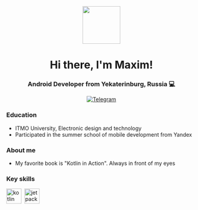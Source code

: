 <div id="header" align="center">
  <img src="https://media.giphy.com/media/v1.Y2lkPTc5MGI3NjExZzJuM3Z0NDV3bjY5bHNhd2dsZ2xhNGhpY20xdzB4MGlleGJrdjhobSZlcD12MV9pbnRlcm5hbF9naWZfYnlfaWQmY3Q9Zw/llarwdtFqG63IlqUR1/giphy.gif" width="100"/>
</div>

<div id="header" align="center">
    <h1>Hi there, I'm  Maxim! </h1>
    <h3>Android Developer from Yekaterinburg, Russia 💻</h3>
</div>

<div id="socials" align="center">
  <a href="https://t.me/maxpescherov">
    <img src="https://img.shields.io/badge/Telegram-blue?style=for-the-badge&logo=telegram&logoColor=white" alt="Telegram"/>
  </a>
</div>

### Education
- ITMO University, Electronic design and technology
- Participated in the summer school of mobile development from Yandex

### About me
- My favorite book is "Kotlin in Action". Always in front of my eyes

### Key skills

 <img src="https://cdn.jsdelivr.net/gh/devicons/devicon@latest/icons/kotlin/kotlin-original.svg" title="kotlin" width="40" height="40" />&nbsp;
 <img src="https://cdn.jsdelivr.net/gh/devicons/devicon@latest/icons/jetpackcompose/jetpackcompose-original.svg" title="jetpack" width="40" height="40" />&nbsp;

<!--
- 🔭 I’m currently working on ...
- 🌱 I’m currently learning ...
- 👯 I’m looking to collaborate on ...
- 🤔 I’m looking for help with ...
- 💬 Ask me about ...
- 📫 How to reach me: ...
- 😄 Pronouns: ...
- ⚡ Fun fact: ...
-->
